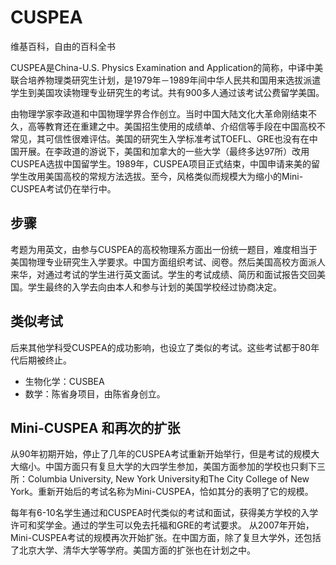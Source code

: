 # CUSPEA

维基百科，自由的百科全书

CUSPEA是China-U.S. Physics Examination and Application的简称，中译中美联合培养物理类研究生计划，是1979年－1989年间中华人民共和国用来选拔派遣学生到美国攻读物理专业研究生的考试。共有900多人通过该考试公费留学美国。

由物理学家李政道和中国物理学界合作创立。当时中国大陆文化大革命刚结束不久，高等教育还在重建之中。美国招生使用的成绩单、介绍信等手段在中国高校不常见，其可信性很难评估。美国的研究生入学标准考试TOEFL、GRE也没有在中国开展。在李政道的游说下，美国和加拿大的一些大学（最终多达97所）改用CUSPEA选拔中国留学生。1989年，CUSPEA项目正式结束，中国申请来美的留学生改用美国高校的常规方法选拔。至今，风格类似而规模大为缩小的Mini-CUSPEA考试仍在举行中。

## 步骤

考题为用英文，由参与CUSPEA的高校物理系方面出一份统一题目，难度相当于美国物理专业研究生入学要求。中国方面组织考试、阅卷。然后美国高校方面派人来华，对通过考试的学生进行英文面试。学生的考试成绩、简历和面试报告交回美国。学生最终的入学去向由本人和参与计划的美国学校经过协商决定。

## 类似考试

后来其他学科受CUSPEA的成功影响，也设立了类似的考试。这些考试都于80年代后期被终止。

* 生物化学：CUSBEA
* 数学：陈省身项目，由陈省身创立。

## Mini-CUSPEA 和再次的扩张

从90年初期开始，停止了几年的CUSPEA考试重新开始举行，但是考试的规模大大缩小。中国方面只有复旦大学的大四学生参加，美国方面参加的学校也只剩下三所：Columbia University, New York University和The City College of New York。重新开始后的考试名称为Mini-CUSPEA，恰如其分的表明了它的规模。

每年有6-10名学生通过和CUSPEA时代类似的考试和面试，获得美方学校的入学许可和奖学金。通过的学生可以免去托福和GRE的考试要求。
从2007年开始，Mini-CUSPEA考试的规模再次开始扩张。在中国方面，除了复旦大学外，还包括了北京大学、清华大学等学府。美国方面的扩张也在计划之中。

